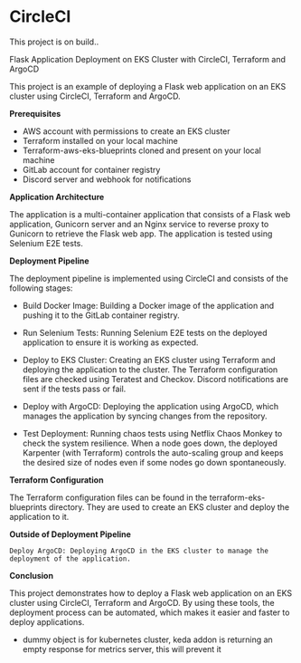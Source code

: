 
# CircleCI
This project is on build..


Flask Application Deployment on EKS Cluster with CircleCI, Terraform and ArgoCD

This project is an example of deploying a Flask web application on an EKS cluster using CircleCI, Terraform and ArgoCD.


**Prerequisites**

  -  AWS account with permissions to create an EKS cluster
  -  Terraform installed on your local machine
  -  Terraform-aws-eks-blueprints cloned and present on your local machine
  -  GitLab account for container registry
  -  Discord server and webhook for notifications

**Application Architecture**

The application is a multi-container application that consists of a Flask web application, Gunicorn server and an Nginx service to reverse proxy to Gunicorn to retrieve the Flask web app. The application is tested using Selenium E2E tests.


**Deployment Pipeline**


The deployment pipeline is implemented using CircleCI and consists of the following stages:

  -  Build Docker Image: Building a Docker image of the application and pushing it to the GitLab container registry.

 -   Run Selenium Tests: Running Selenium E2E tests on the deployed application to ensure it is working as expected.

-    Deploy to EKS Cluster: Creating an EKS cluster using Terraform and deploying the application to the cluster. The Terraform configuration files are checked using Teratest and Checkov. Discord notifications are sent if the tests pass or fail.

 -   Deploy with ArgoCD: Deploying the application using ArgoCD, which manages the application by syncing changes from the repository.

-    Test Deployment: Running chaos tests using Netflix Chaos Monkey to check the system resilience. When a node goes down, the deployed Karpenter (with Terraform) controls the auto-scaling group and keeps the desired size of nodes even if some nodes go down spontaneously.

**Terraform Configuration**

The Terraform configuration files can be found in the terraform-eks-blueprints directory. They are used to create an EKS cluster and deploy the application to it.

**Outside of Deployment Pipeline**

    Deploy ArgoCD: Deploying ArgoCD in the EKS cluster to manage the deployment of the application.

**Conclusion**

This project demonstrates how to deploy a Flask web application on an EKS cluster using CircleCI, Terraform and ArgoCD. By using these tools, the deployment process can be automated, which makes it easier and faster to deploy applications.


 -  dummy object is for kubernetes cluster, keda addon is returning an empty response for metrics server, this will prevent it
